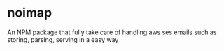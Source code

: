 # noimap
 An NPM package that fully take care of handling aws ses emails such as storing, parsing, serving in a easy way
